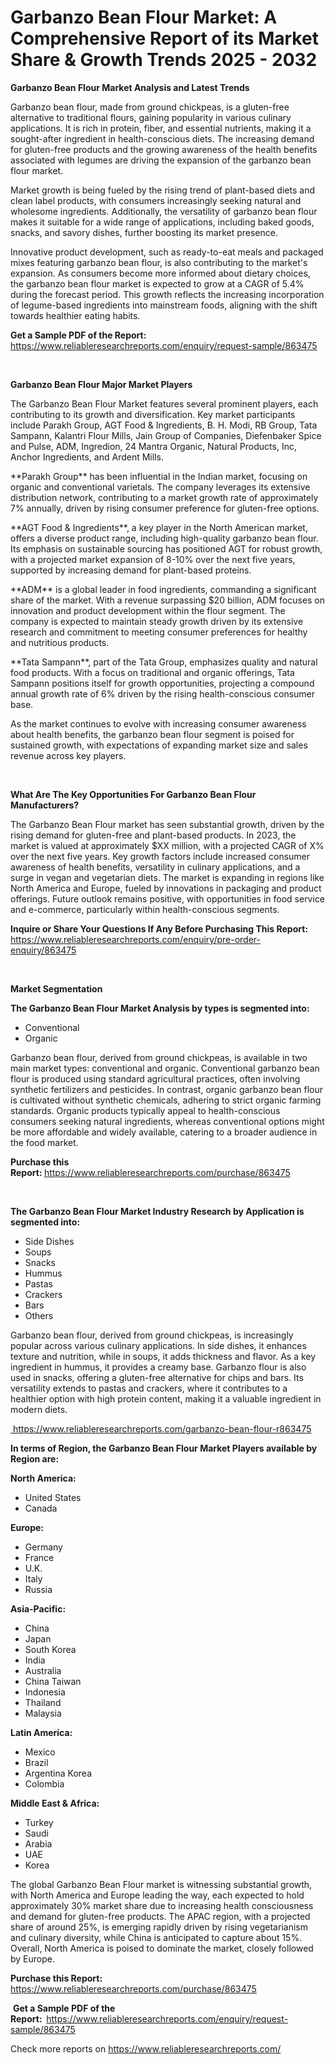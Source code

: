 <p><h1>Garbanzo Bean Flour Market: A Comprehensive Report of its Market Share & Growth Trends 2025 - 2032</h1></p><p><strong>Garbanzo Bean Flour Market Analysis and Latest Trends</strong></p>
<p><p>Garbanzo bean flour, made from ground chickpeas, is a gluten-free alternative to traditional flours, gaining popularity in various culinary applications. It is rich in protein, fiber, and essential nutrients, making it a sought-after ingredient in health-conscious diets. The increasing demand for gluten-free products and the growing awareness of the health benefits associated with legumes are driving the expansion of the garbanzo bean flour market.</p><p>Market growth is being fueled by the rising trend of plant-based diets and clean label products, with consumers increasingly seeking natural and wholesome ingredients. Additionally, the versatility of garbanzo bean flour makes it suitable for a wide range of applications, including baked goods, snacks, and savory dishes, further boosting its market presence. </p><p>Innovative product development, such as ready-to-eat meals and packaged mixes featuring garbanzo bean flour, is also contributing to the market's expansion. As consumers become more informed about dietary choices, the garbanzo bean flour market is expected to grow at a CAGR of 5.4% during the forecast period. This growth reflects the increasing incorporation of legume-based ingredients into mainstream foods, aligning with the shift towards healthier eating habits.</p></p>
<p><strong>Get a Sample PDF of the Report:&nbsp;</strong> <a href="https://www.reliableresearchreports.com/enquiry/request-sample/863475?utm_campaign=3262&utm_medium=2&utm_source=Github&utm_content=ia&utm_term=07042025&utm_id=garbanzo-bean-flour">https://www.reliableresearchreports.com/enquiry/request-sample/863475</a></p>
<p>&nbsp;</p>
<p><strong>Garbanzo Bean Flour Major Market Players</strong></p>
<p><p>The Garbanzo Bean Flour Market features several prominent players, each contributing to its growth and diversification. Key market participants include Parakh Group, AGT Food & Ingredients, B. H. Modi, RB Group, Tata Sampann, Kalantri Flour Mills, Jain Group of Companies, Diefenbaker Spice and Pulse, ADM, Ingredion, 24 Mantra Organic, Natural Products, Inc, Anchor Ingredients, and Ardent Mills.</p><p>**Parakh Group** has been influential in the Indian market, focusing on organic and conventional varietals. The company leverages its extensive distribution network, contributing to a market growth rate of approximately 7% annually, driven by rising consumer preference for gluten-free options.</p><p>**AGT Food & Ingredients**, a key player in the North American market, offers a diverse product range, including high-quality garbanzo bean flour. Its emphasis on sustainable sourcing has positioned AGT for robust growth, with a projected market expansion of 8-10% over the next five years, supported by increasing demand for plant-based proteins.</p><p>**ADM** is a global leader in food ingredients, commanding a significant share of the market. With a revenue surpassing $20 billion, ADM focuses on innovation and product development within the flour segment. The company is expected to maintain steady growth driven by its extensive research and commitment to meeting consumer preferences for healthy and nutritious products.</p><p>**Tata Sampann**, part of the Tata Group, emphasizes quality and natural food products. With a focus on traditional and organic offerings, Tata Sampann positions itself for growth opportunities, projecting a compound annual growth rate of 6% driven by the rising health-conscious consumer base.</p><p>As the market continues to evolve with increasing consumer awareness about health benefits, the garbanzo bean flour segment is poised for sustained growth, with expectations of expanding market size and sales revenue across key players.</p></p>
<p>&nbsp;</p>
<p><strong>What Are The Key Opportunities For Garbanzo Bean Flour Manufacturers?</strong></p>
<p><p>The Garbanzo Bean Flour market has seen substantial growth, driven by the rising demand for gluten-free and plant-based products. In 2023, the market is valued at approximately $XX million, with a projected CAGR of X% over the next five years. Key growth factors include increased consumer awareness of health benefits, versatility in culinary applications, and a surge in vegan and vegetarian diets. The market is expanding in regions like North America and Europe, fueled by innovations in packaging and product offerings. Future outlook remains positive, with opportunities in food service and e-commerce, particularly within health-conscious segments.</p></p>
<p><strong>Inquire or Share Your Questions If Any Before Purchasing This Report:</strong> <a href="https://www.reliableresearchreports.com/enquiry/pre-order-enquiry/863475?utm_campaign=3262&utm_medium=2&utm_source=Github&utm_content=ia&utm_term=07042025&utm_id=garbanzo-bean-flour">https://www.reliableresearchreports.com/enquiry/pre-order-enquiry/863475</a></p>
<p>&nbsp;</p>
<p><strong>Market Segmentation</strong></p>
<p><strong>The Garbanzo Bean Flour Market Analysis by types is segmented into:</strong></p>
<p><ul><li>Conventional</li><li>Organic</li></ul></p>
<p><p>Garbanzo bean flour, derived from ground chickpeas, is available in two main market types: conventional and organic. Conventional garbanzo bean flour is produced using standard agricultural practices, often involving synthetic fertilizers and pesticides. In contrast, organic garbanzo bean flour is cultivated without synthetic chemicals, adhering to strict organic farming standards. Organic products typically appeal to health-conscious consumers seeking natural ingredients, whereas conventional options might be more affordable and widely available, catering to a broader audience in the food market.</p></p>
<p><strong>Purchase this Report:&nbsp;</strong><a href="https://www.reliableresearchreports.com/purchase/863475?utm_campaign=3262&utm_medium=2&utm_source=Github&utm_content=ia&utm_term=07042025&utm_id=garbanzo-bean-flour">https://www.reliableresearchreports.com/purchase/863475</a></p>
<p>&nbsp;</p>
<p><strong>The Garbanzo Bean Flour Market Industry Research by Application is segmented into:</strong></p>
<p><ul><li>Side Dishes</li><li>Soups</li><li>Snacks</li><li>Hummus</li><li>Pastas</li><li>Crackers</li><li>Bars</li><li>Others</li></ul></p>
<p><p>Garbanzo bean flour, derived from ground chickpeas, is increasingly popular across various culinary applications. In side dishes, it enhances texture and nutrition, while in soups, it adds thickness and flavor. As a key ingredient in hummus, it provides a creamy base. Garbanzo flour is also used in snacks, offering a gluten-free alternative for chips and bars. Its versatility extends to pastas and crackers, where it contributes to a healthier option with high protein content, making it a valuable ingredient in modern diets.</p></p>
<p><a href="https://www.reliableresearchreports.com/garbanzo-bean-flour-r863475?utm_campaign=3262&utm_medium=2&utm_source=Github&utm_content=ia&utm_term=07042025&utm_id=garbanzo-bean-flour">&nbsp;https://www.reliableresearchreports.com/garbanzo-bean-flour-r863475</a></p>
<p><strong>In terms of Region, the Garbanzo Bean Flour Market Players available by Region are:</strong></p>
<p>
    <p> <strong> North America: </strong>
        <ul>
            <li>United States</li>
            <li>Canada</li>
        </ul>
        </p> 
    <p> <strong> Europe: </strong>
        <ul>
            <li>Germany</li>
            <li>France</li>
            <li>U.K.</li>
            <li>Italy</li>
            <li>Russia</li>
        </ul>
        </p> 
    <p> <strong> Asia-Pacific: </strong>
        <ul>
            <li>China</li>
            <li>Japan</li>
            <li>South Korea</li>
            <li>India</li>
            <li>Australia</li>
            <li>China Taiwan</li>
            <li>Indonesia</li>
            <li>Thailand</li>
            <li>Malaysia</li>
        </ul>
        </p> 
    <p> <strong> Latin America: </strong>
        <ul>
            <li>Mexico</li>
            <li>Brazil</li>
            <li>Argentina Korea</li>
            <li>Colombia</li>
        </ul>
        </p> 
    <p> <strong> Middle East & Africa: </strong>
        <ul>
            <li>Turkey</li>
            <li>Saudi</li>
            <li>Arabia</li>
            <li>UAE</li>
            <li>Korea</li>
        </ul>
    </p>
    </p>
<p><p>The global Garbanzo Bean Flour market is witnessing substantial growth, with North America and Europe leading the way, each expected to hold approximately 30% market share due to increasing health consciousness and demand for gluten-free products. The APAC region, with a projected share of around 25%, is emerging rapidly driven by rising vegetarianism and culinary diversity, while China is anticipated to capture about 15%. Overall, North America is poised to dominate the market, closely followed by Europe.</p></p>
<p><strong>Purchase this Report: </strong><a href="https://www.reliableresearchreports.com/purchase/863475?utm_campaign=3262&utm_medium=2&utm_source=Github&utm_content=ia&utm_term=07042025&utm_id=garbanzo-bean-flour">https://www.reliableresearchreports.com/purchase/863475</a></p>
<p>&nbsp;<strong>Get a Sample PDF of the Report:&nbsp;&nbsp;</strong><a href="https://www.reliableresearchreports.com/enquiry/request-sample/863475?utm_campaign=3262&utm_medium=2&utm_source=Github&utm_content=ia&utm_term=07042025&utm_id=garbanzo-bean-flour">https://www.reliableresearchreports.com/enquiry/request-sample/863475</a></p>
<p><strong></strong></p>
<p>Check more reports on <a href="https://www.reliableresearchreports.com/?utm_campaign=3262&utm_medium=2&utm_source=Github&utm_content=ia&utm_term=07042025&utm_id=garbanzo-bean-flour">https://www.reliableresearchreports.com/</a></p>